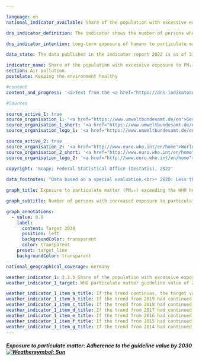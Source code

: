 ```yaml
---

language: en    
national_indicator_available: Share of the population with excessive exposure to PM₁₀    

dns_indicator_definition: The indicator shows the number of persons who are exposed at their place of residence to an annual average or more than 20&nbsp;micrograms (<abbr title="Micrograms">µg</abbr>) of PM₁₀ particulate matter (dust particles with a diameter not exceeding 10&nbsp;micrometres (µm)) per cubic metre (<abbr title="Cubic metre">m³</abbr>) of air.    

dns_indicator_intention: Long-term exposure of humans to particulate matter is especially liable to lead to health problems such as respiratory and cardiovascular disorders as well as increasing the risk of type-2&nbsp;diabetes and neurodegenerative diseases. Accordingly, to achieve better health protection, the aim is to ensure by 2030&nbsp;that no one in Germany is exposed at their place of residence to a concentration of particles (PM₁₀) exceeding 20&nbsp;μg per cubic metre (<abbr title="Cubic metre">m³</abbr>) of air, averaged over one year. The guideline value of 20 <abbr title="Micrograms per cubic metre">µg/m³</abbr> corresponds to the level recommended by the World Health Organization and is far more stringent than the 40 <abbr title="Micrograms">µg</abbr> annual mean ceiling that applies in the <abbr title="European Union">EU</abbr>.    

data_state: The data published in the indicator report 2022 is as of 31.10.2022. The data shown on this platform is updated regularly, so that more current data may be available online than published in the <a href="https://dns-indikatoren.de/assets/publications/reports/en/2022.pdf">indicator report 2022</a>.    

indicator_name: Share of the population with excessive exposure to PM₁₀    
section: Air pollution    
postulate: Keeping the environment healthy    

#content     
content_and_progress: '<i>Text from the <a href="https://dns-indikatoren.de/assets/publications/reports/en/2022.pdf">Indicator Report 2022&nbsp;</a></i><br><br>Direct sources of particulate matter are the industrial generation of energy and heat, agriculture, road traffic and heating, particularly with solid fuels and more especially with wood in household fireplaces or stoves. Particulate matter, however, can also occur through the formation of secondary particles as a result of chemical reactions with precursors such as sulphur oxide, nitrogen oxides, ammonia and organic carbon.<br><br>The particulate matter (PM₁₀) contained in the air is measured at a total of more than 370&nbsp;air monitoring sites in both metropolitan and rural areas of Germany. For methodological reasons, the indicator is based only on the readings from the monitoring sites that are not exposed to direct particulate emissions from traffic or to any other significant local sources, because these measure only high localised concentrations (hot spots) and not area-wide particulate air pollution. From a combination of model results with the measured monitoring data on background concentrations, the particulate concentrations for the whole area of Germany are obtained. These concentrations are combined with information on population distribution to determine the number of persons who are exposed to annual mean particulate pollution of more than 20&nbsp;micrograms per cubic metre of air at their place of residence. Since the model includes only those monitoring sites which are not exposed to direct particulate emissions from local sources, it may be assumed that the indicator underestimates the actual number of persons whose exposure to particulate matter exceeds the guideline value of the World Health Organization.<br><br>Rather than reflecting nationwide adherence to the guideline value, the indicator therefore depicts the level of adherence for the population who live in places remote from sources of high particulate emissions. It says nothing about the exposure level of the population as a whole or about variations in the course of the year. This indicator, moreover, does not take separate account of emissions of finer particulates (PM₂.₅ and PM0.1).<br><br>Exposure to PM₁₀ fell considerably from 2007&nbsp;to 2018. The average exposure, weighted by population, was around 18.9&nbsp;micrograms per cubic metre of air in 2007, it was down to about 15.4 <abbr title="Micrograms per cubic metre">µg/m³</abbr> by 2018. Over the same period there was also a sharp fall in the number of people who were exposed at their place of residence to annual mean concentrations of more than 20 <abbr title="Micrograms">µg</abbr> of PM₁₀ per <abbr title="Cubic metre">m³</abbr>. In 2007, there were 29.7&nbsp;million such persons, but in 2018&nbsp;there were only about 2.9&nbsp;million.<br><br>Weather also influences the measurements of airborne particulate matter. Part of the reason for the sharp drop in 2011&nbsp;and subsequent years is presumably that there were relatively few instances of temperature inversion in the winter months, although that curve has flattened out since 2015. Depending on wind speed, direction and air temperature, particulate matter may be transported into other regions and countries or else, during inversions, may become more concentrated at its place of origin.<br><br>If the average trend of recent years continues, the target of ensuring that the population nationwide is exposed to an annual mean concentration of less that 20 <abbr title="Micrograms">µg</abbr> of airborne PM₁₀ per cubic metre is likely to be achieved.'    

#Sources    

source_active_1: true
source_organisation_1: '<a href="https://www.umweltbundesamt.de/en">German Environment Agency</a>'
source_organisation_1_short: '<a href="https://www.umweltbundesamt.de/en">German Environment Agency</a>'
source_organisation_logo_1: '<a href="https://www.umweltbundesamt.de/en"><img src="https://dnsUpgradeEnvironment.github.io/dns-indicators/public/OrgImgEn/uba.png" alt="German Environment Agency" title=" Click here to visit the homepage of the organizationGerman Environment Agency" style="height:60px; width:148px; border: transparent"/></a>'

source_active_2: true
source_organisation_2: '<a href="http://www.euro.who.int/en/home">World Health Organization</a>'
source_organisation_2_short: '<a href="http://www.euro.who.int/en/home">World Health Organization</a>'
source_organisation_logo_2: '<a href="http://www.euro.who.int/en/home"><img src="https://dnsUpgradeEnvironment.github.io/dns-indicators/public/OrgImgEn/who.png" alt="World Health Organization" title=" Click here to visit the homepage of the organizationWorld Health Organization" style="height:60px; width:148px; border: transparent"/></a>'
    
copyright: '&copy; Federal Statistical Office (Destatis), 2022'    

data_footnotes: "Data based on a special evaluation.<br>• 2020: Less than half of 1&nbsp;in the last filled position, but more than nothing."    

graph_title: Exposure to particulate matter (PM₁₀) exceeding the WHO benchmark of 20 µg per m³ of air as an annual average    

graph_subtitle: Number of persons with increased exposure to particulate matter at the place of residence    

graph_annotations:
  - value: 0.0
    label:
      content: Target 2030
      position: left
      backgroundColor: transparent
      color: transparent
    preset: target_line
    backgroundColor: transparent        

national_geographical_coverage: Germany    

weather_indicator_1: 3.2.b Share of the population with excessive exposure to PM₁₀
weather_indicator_1_target: WHO particulate matter guideline value of 20&nbsp;micrograms/cubic metre for PM₁₀ to be adhered to as widely as possible by 2030

weather_indicator_1_item_a_title: If the trend continues, the target value would be reached or missed by less than 5% of the difference between the target value and the current value.
weather_indicator_1_item_b_title: If the trend from 2019 had continued, the target value would have been reached or missed by less than 5% of the difference between the target value and the value at that time.
weather_indicator_1_item_c_title: If the trend from 2018 had continued, the target value would have been reached or missed by less than 5% of the difference between the target value and the value at that time.
weather_indicator_1_item_d_title: If the trend from 2017 had continued, the target value would have been reached or missed by less than 5% of the difference between the target value and the value at that time.
weather_indicator_1_item_e_title: If the trend from 2016 had continued, the target value would have been reached or missed by less than 5% of the difference between the target value and the value at that time.
weather_indicator_1_item_f_title: If the trend from 2015 had continued, the target value would have been reached or missed by less than 5% of the difference between the target value and the value at that time.
weather_indicator_1_item_g_title: If the trend from 2014 had continued, the target value would have been reached or missed by less than 5% of the difference between the target value and the value at that time.    
---
```



<div>
  <div class="my-header">
    <h5>Exposure to particulate matter: Adherence to the guideline value by 2030
      <a href="https://dnsUpgradeEnvironment.github.io/dns-indicators/en/status"><img src="https://g205sdgs.github.io/sdg-indicators/public/Wettersymbole/Sonne.png" title="If the trend from 2020 (Data as of Sep. 31. 2022) had continued, the target value would have been reached or missed by less than 5% of the difference between the target value and the value at that time." alt="Weathersymbol: Sun"/>
      </a>
    </h5>
  </div>
  <div class="my-header-note">
  </div>
</div>